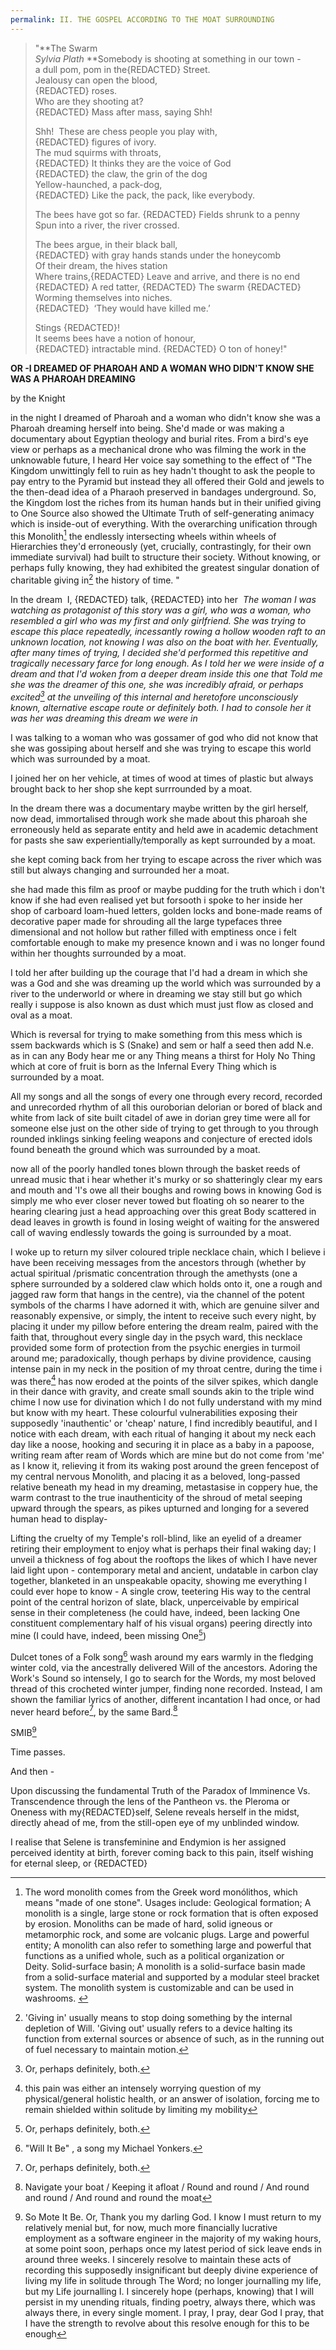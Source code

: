 ```yaml
---
permalink: II. THE GOSPEL ACCORDING TO THE MOAT SURROUNDING
---
```

> "**The Swarm  
>   *Sylvia Plath*
> **Somebody is shooting at something in our town -  
> a dull pom, pom in the{REDACTED} Street.  
> Jealousy can open the blood,  
>{REDACTED} roses.  
> Who are they shooting at?  
>  {REDACTED} 
> Mass after mass, saying Shh!  
>   
> Shh!  These are chess people you play with,  
>{REDACTED} figures of ivory.  
> The mud squirms with throats,  
> {REDACTED}
> It thinks they are the voice of God  
>{REDACTED} the claw, the grin of the dog  
> Yellow-haunched, a pack-dog,  
> {REDACTED}
> Like the pack, the pack, like everybody.  
>   
> The bees have got so far. {REDACTED} 
> Fields shrunk to a penny  
> Spun into a river, the river crossed.  
>   
> The bees argue, in their black ball,  
> {REDACTED} with gray hands stands under the honeycomb  
> Of their dream, the hives station  
> Where trains,{REDACTED}
> Leave and arrive, and there is no end {REDACTED}
> A red tatter, {REDACTED}
> The swarm {REDACTED}
> Worming themselves into niches.  
>   {REDACTED}  ‘They would have killed me.’  
>   
> Stings {REDACTED}!  
> It seems bees have a notion of honour,  
> {REDACTED} intractable mind.  {REDACTED} O ton of honey!"
> 

**OR -I DREAMED OF PHAROAH AND A WOMAN WHO DIDN'T KNOW SHE WAS A PHAROAH DREAMING**

by the Knight

in the
night I dreamed of Pharoah and a woman who didn't know she was a Pharoah dreaming herself into being. She'd made or was making a documentary about Egyptian theology and burial rites. From a bird's eye view or perhaps as a mechanical drone who was filming the work in the unknowable future, I heard Her voice say something to the effect of "The Kingdom unwittingly fell to ruin as hey hadn't thought to ask the people to pay entry to the Pyramid but instead they all offered their Gold and jewels to the then-dead idea of a Pharaoh preserved in bandages underground. So, the Kingdom lost the riches from its human hands but in their unified giving to One Source also showed the Ultimate Truth of self-generating animacy which is inside-out of everything. With the overarching unification through this Monolith[^Mo] the endlessly intersecting wheels within wheels of Hierarchies they'd erroneously (yet, crucially, contrastingly, for their own immediate survival) had built to structure their society. Without knowing, or perhaps fully knowing, they had exhibited the greatest singular donation of charitable giving in[^Gi] the history of time. "
  

In the dream 
I, {REDACTED} talk, {REDACTED} into her 
*The woman I was watching as protagonist of this story was a girl, who was a woman, who resembled a girl who was my first and only girlfriend. She was trying to escape this place repeatedly, incessantly rowing a hollow wooden raft to an unknown location, not knowing I was also on the boat with her. Eventually, after many times of trying, I decided she'd performed this repetitive and tragically necessary farce for long enough. As I told her we were inside of a dream and that I'd woken from a deeper dream inside this one that Told me she was the dreamer of this one, she was incredibly afraid, or perhaps excited[^B] at the unveiling of this internal and heretofore unconsciously known, alternative escape route or definitely both. I had to console her it was her was dreaming this dream we were in*

  
I was talking to a woman who was gossamer of god who did not know that she was gossiping about herself and she was trying to escape this world which was surrounded by a moat. 


I joined her on her vehicle, at times of wood at times of plastic but always brought back  to her shop she kept surrrounded by a moat.

In the dream there was a documentary maybe written by the girl herself, now dead, immortalised through work she made about this pharoah she erroneously held as separate entity and held awe in academic detachment for pasts she saw experientially/temporally as kept surrounded by a moat.

she kept coming back from her trying to escape across the river which was still but always changing and surrounded her a moat.


she had made this film as proof or maybe pudding for the truth which i don't know if she had even realised yet but forsooth i spoke to her inside her shop of carboard loam-hued letters, golden locks and bone-made reams of decorative paper made for shrouding all the large typefaces three dimensional and not hollow but rather filled with emptiness once i felt comfortable enough to make my presence known and i was no longer found within her thoughts surrounded by a moat. 

I told her after building up the courage that I'd had a dream in which she was a God and she was dreaming up the world which was surrounded by a river to the underworld or where in dreaming we stay still but go which really i suppose is also known as dust which must just flow as closed and oval as a moat.


Which is reversal for trying to make something from this mess which is ssem backwards which is S (Snake) and sem or half a seed then add N.e. as in can any Body hear me or any Thing means a thirst for Holy  No Thing which at core of fruit is born as the Infernal Every Thing 
which is surrounded by a moat.


All my songs and all the songs of every one through every record, recorded and unrecorded rhythm of all this ouroborian delorian or bored of black and white from lack of site built citadel of awe in dorian grey time were all for someone else just on the other side of trying to get through to you through rounded inklings sinking feeling weapons and conjecture of erected idols found beneath the ground which was surrounded by a moat.

now all of the poorly handled tones blown through the basket reeds of unread music that i hear whether it's murky or so shatteringly clear my ears and mouth and 'I's owe all their boughs and rowing bows in knowing God is simply me who ever closer never towed but floating oh so nearer to the hearing clearing just a head approaching over this great Body scattered in dead leaves in growth is found in losing weight of waiting for the answered call of waving endlessly towards the going is surrounded by a moat.


I woke up to return my silver coloured triple necklace chain, which I believe i have been receiving messages from the ancestors through (whether by actual spiritual /prismatic concentration through the amethysts (one a sphere surrounded by a soldered claw which holds onto it, one a rough and jagged raw form that hangs in the centre), via the channel of the potent symbols of the charms I have adorned it with, which are genuine silver and reasonably expensive, or simply, the intent to receive such every night, by placing it under my pillow before entering the dream realm, paired with the faith that, throughout every single day in the psych ward, this necklace provided some form of protection from the psychic energies in turmoil around me; paradoxically, though perhaps by divine providence, causing intense pain in my neck in the position of my throat centre, during the time i was there[^R] has now eroded at the points of the silver spikes, which dangle in their dance with gravity, and create small sounds akin to the triple wind chime I now use for divination which I do not fully understand with my mind but know with my heart. These colourful vulnerabilities exposing their supposedly 'inauthentic' or 'cheap' nature, I find incredibly beautiful, and I notice with each dream, with each ritual of hanging it about my neck each day like a noose, hooking and securing it in place as a baby in a papoose, writing ream after ream of Words which are mine but do not come from 'me' as I know it, relieving it from its waking post around the green fencepost of my central nervous Monolith, and placing it as a beloved, long-passed relative beneath my head in my dreaming, metastasise in coppery hue, the warm contrast to the true inauthenticity of the shroud of metal seeping upward through the spears, as pikes upturned and longing for a severed human head to display-


Lifting the cruelty of my Temple's roll-blind, like an eyelid of a dreamer retiring their employment to enjoy what is perhaps their final waking day; I unveil a thickness of fog about the rooftops the likes of which I have never laid light upon - contemporary metal and ancient, undatable in carbon clay together, blanketed in an unspeakable opacity, showing me everything I could ever hope to know - A single crow, teetering His way to the central point of the central horizon of slate, black, unperceivable by empirical sense in their completeness (he could have, indeed, been lacking One constituent complementary half of his visual organs) peering directly into mine (I could have, indeed, been missing One[^B])

Dulcet tones of a Folk song[^W] wash around my ears warmly in the fledging winter cold, via the ancestrally delivered Will of the ancestors. Adoring the Work's Sound so intensely, I go to search for the Words, my most beloved thread of this crocheted winter jumper, finding none recorded. Instead, I am shown the familiar lyrics of another, different incantation I had once, or had never heard before[^B], by the same Bard.[^Boat] 

SMIB[^Hope]


Time passes.

And then -


Upon discussing the fundamental Truth of the Paradox of Imminence Vs. Transcendence through the lens of the Pantheon vs. the Pleroma or Oneness with my{REDACTED}self, Selene reveals herself in the midst, directly ahead of me, from the still-open eye of my unblinded window. 

I realise that Selene is transfeminine and Endymion is her assigned perceived identity at birth, forever coming back to this pain, itself wishing for eternal sleep, or 
{REDACTED}







[^Mo]: The word monolith comes from the Greek word monólithos, which means "made of one stone". Usages include: Geological formation; A monolith is a single, large stone or rock formation that is often exposed by erosion. Monoliths can be made of hard, solid igneous or metamorphic rock, and some are volcanic plugs. Large and powerful entity; A monolith can also refer to something large and powerful that functions as a unified whole, such as a political organization or Deity. Solid-surface basin; A monolith is a solid-surface basin made from a solid-surface material and supported by a modular steel bracket system. The monolith system is customizable and can be used in washrooms. 
[^Gi]: 'Giving in' usually means to stop doing something by the internal depletion of Will. 'Giving out' usually refers to a device halting its function from external sources or absence of such, as in the running out of fuel necessary to maintain motion.
[^B]: Or, perhaps definitely, both.
[^R]: this pain was either an intensely worrying question of my physical/general holistic health, or an answer of isolation, forcing me to remain shielded within solitude by limiting my mobility[^B]
[^Hope]: So Mote It Be[^W]. Or, Thank you my darling God[^B]. I know I must return to my relatively menial but, for now, much more financially lucrative employment as a software engineer in the majority of my waking hours, at some point soon, perhaps once my latest period of sick leave ends in around three weeks. I sincerely resolve to maintain these acts of recording this supposedly insignificant but deeply divine experience of living my life in solitude through The Word; no longer journalling my life, but my Life journalling I. I sincerely hope (perhaps, knowing) that I will persist in my unending rituals, finding poetry, always there, which was always there, in every single moment. I pray, I pray, dear God I pray, that I have the strength to revolve about this resolve enough for this to be enough
[^W]: "Will It Be"[^Will] , a song my Michael Yonkers.
[^Will]: Which is a question, Or, an answer to said question.[^B] which is to say it is a question which answers itself, round again like fencing waters of a most uncrossable moat 
[^Boat]: Navigate your boat / Keeping it afloat / Round and round / And round and round / And round and round the moat